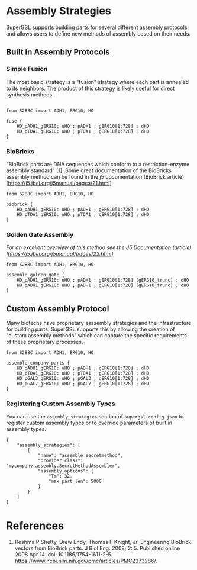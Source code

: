 # Assembly Strategies

SuperGSL supports building parts for several different assembly protocols and allows users to define new methods of assembly based on their needs.

## Built in Assembly Protocols

### Simple Fusion

The most basic strategy is a "fusion" strategy where each part is annealed to its neighbors. The product of this strategy is likely useful for direct synthesis methods.
```

from S288C import ADH1, ERG10, HO

fuse {
    HO_pADH1_gERG10: uHO ; pADH1 ; gERG10[1:728] ; dHO
	HO_pTDA1_gERG10: uHO ; pTDA1 ; gERG10[1:728] ; dHO
}

```

### BioBricks

"BioBrick parts are DNA sequences which conform to a restriction-enzyme assembly standard" [1]. Some great documentation of the BioBricks assembly method can be found in the j5 documentation (BioBrick article)[https://j5.jbei.org/j5manual/pages/21.html]

```
from S288C import ADH1, ERG10, HO

biobrick {
    HO_pADH1_gERG10: uHO ; pADH1 ; gERG10[1:728] ; dHO
	HO_pTDA1_gERG10: uHO ; pTDA1 ; gERG10[1:728] ; dHO
}

```

### Golden Gate Assembly
*For an excellent overview of this method see the J5 Documentation (article)[https://j5.jbei.org/j5manual/pages/23.html]*

```
from S288C import ADH1, ERG10, HO

assemble_golden_gate {
    HO_pADH1_gERG10: uHO ; pADH1 ; gERG10[1:728] (gERG10_trunc) ; dHO
    HO_pADH1_gERG10: uHO ; pADH1 ; gERG10[1:728] (gERG10_trunc) ; dHO
}
```

## Custom Assembly Protocol

Many biotechs have proprietary asssembly strategies and the infrastructure for building parts. SuperGSL supports this by allowing the creation of "custom assembly methods" which can capture the specific requirements of these proprietary processes.

```
from S288C import ADH1, ERG10, HO

assemble_company_parts {
    HO_pADH1_gERG10: uHO ; pADH1 ; gERG10[1:728] ; dHO
    HO_pTDA1_gERG10: uHO ; pTDA1 ; gERG10[1:728] ; dHO
    HO_pGAL3_gERG10: uHO ; pGAL3 ; gERG10[1:728] ; dHO
    HO_pGAL7_gERG10: uHO ; pGAL7 ; gERG10[1:728] ; dHO
}
```

### Registering Custom Assembly Types
You can use the `assembly_strategies` section of `supergsl-config.json` to register custom assembly types or to override parameters of built in assembly types.

```
{
    "assembly_strategies": [
        {
            "name": "assemble_secretmethod",
            "provider_class": "mycompany.assembly.SecretMethodAssembler",
            "assembly_options": {
                "Tm": 32,
                "max_part_len": 5000
            }
        }
    ]
}
```


# References

1. Reshma P Shetty, Drew Endy, Thomas F Knight, Jr. Engineering BioBrick vectors from BioBrick parts. J Biol Eng. 2008; 2: 5.
Published online 2008 Apr 14. doi: 10.1186/1754-1611-2-5. https://www.ncbi.nlm.nih.gov/pmc/articles/PMC2373286/.
